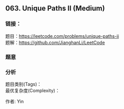 ## 063. Unique Paths II (Medium)

### **链接**：
题目：https://leetcode.com/problems/unique-paths-ii  
题解：https://github.com/JianghanLi/LeetCode

### **题意**



### **分析**  
题目类别(Tags)：  
最优复杂度(Complexity)：  



作者: Yin
